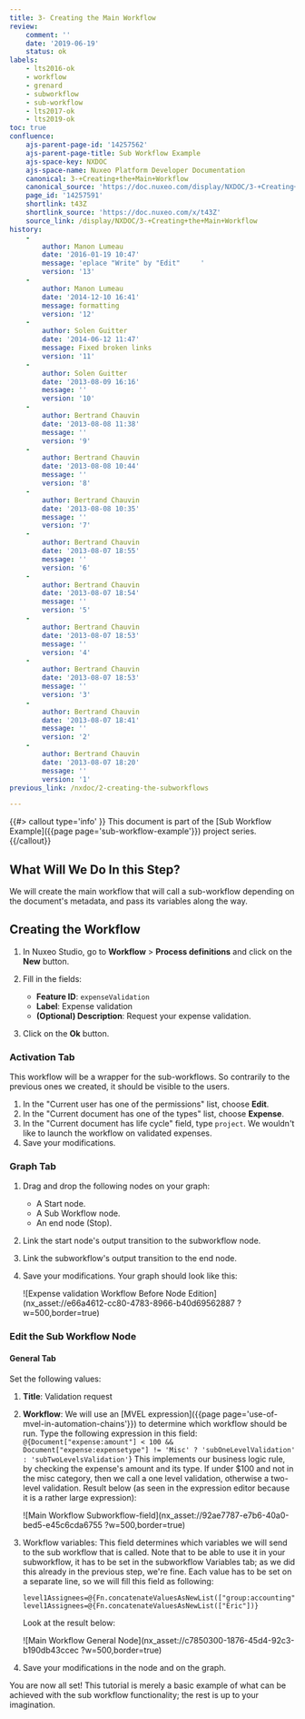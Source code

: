 ```yaml
---
title: 3- Creating the Main Workflow
review:
    comment: ''
    date: '2019-06-19'
    status: ok
labels:
    - lts2016-ok
    - workflow
    - grenard
    - subworkflow
    - sub-workflow
    - lts2017-ok
    - lts2019-ok
toc: true
confluence:
    ajs-parent-page-id: '14257562'
    ajs-parent-page-title: Sub Workflow Example
    ajs-space-key: NXDOC
    ajs-space-name: Nuxeo Platform Developer Documentation
    canonical: 3-+Creating+the+Main+Workflow
    canonical_source: 'https://doc.nuxeo.com/display/NXDOC/3-+Creating+the+Main+Workflow'
    page_id: '14257591'
    shortlink: t43Z
    shortlink_source: 'https://doc.nuxeo.com/x/t43Z'
    source_link: /display/NXDOC/3-+Creating+the+Main+Workflow
history:
    -
        author: Manon Lumeau
        date: '2016-01-19 10:47'
        message: 'eplace "Write" by "Edit"     '
        version: '13'
    -
        author: Manon Lumeau
        date: '2014-12-10 16:41'
        message: formatting
        version: '12'
    -
        author: Solen Guitter
        date: '2014-06-12 11:47'
        message: Fixed broken links
        version: '11'
    -
        author: Solen Guitter
        date: '2013-08-09 16:16'
        message: ''
        version: '10'
    -
        author: Bertrand Chauvin
        date: '2013-08-08 11:38'
        message: ''
        version: '9'
    -
        author: Bertrand Chauvin
        date: '2013-08-08 10:44'
        message: ''
        version: '8'
    -
        author: Bertrand Chauvin
        date: '2013-08-08 10:35'
        message: ''
        version: '7'
    -
        author: Bertrand Chauvin
        date: '2013-08-07 18:55'
        message: ''
        version: '6'
    -
        author: Bertrand Chauvin
        date: '2013-08-07 18:54'
        message: ''
        version: '5'
    -
        author: Bertrand Chauvin
        date: '2013-08-07 18:53'
        message: ''
        version: '4'
    -
        author: Bertrand Chauvin
        date: '2013-08-07 18:53'
        message: ''
        version: '3'
    -
        author: Bertrand Chauvin
        date: '2013-08-07 18:41'
        message: ''
        version: '2'
    -
        author: Bertrand Chauvin
        date: '2013-08-07 18:20'
        message: ''
        version: '1'
previous_link: /nxdoc/2-creating-the-subworkflows

---
```

{{#> callout type='info' }}
This document is part of the [Sub Workflow Example]({{page page='sub-workflow-example'}}) project series.
{{/callout}}

## What Will We Do In this Step?

We will create the main workflow that will call a sub-workflow depending on the document's metadata, and pass its variables along the way.

## Creating the Workflow

1.  In Nuxeo Studio, go to **Workflow** > **Process definitions** and click on the **New** button.
1.  Fill in the fields:

    - **Feature ID**: `expenseValidation`
    - **Label**: Expense validation
    - **(Optional) Description**: Request your expense validation.
1.  Click on the **Ok** button.

### Activation Tab

This workflow will be a wrapper for the sub-workflows. So contrarily to the previous ones we created, it should be visible to the users.

1.  In the "Current user has one of the permissions" list, choose **Edit**.
2.  In the "Current document has one of the types" list, choose **Expense**.
3.  In the "Current document has life cycle" field, type `project`. We wouldn't like to launch the workflow on validated expenses.
4.  Save your modifications.

### Graph Tab

1.  Drag and drop the following nodes on your graph:

    - A Start node.
    - A Sub Workflow node.
    - An end node (Stop).
2.  Link the start node's output transition to the subworkflow node.
3.  Link the subworkflow's output transition to the end node.
4.  Save your modifications.
    Your graph should look like this:
    <!--     ### NX_ASSET ###
      path: /default-domain/workspaces/Product Management/Documentation/Documentation Screenshots/NXDOC/3- Creating the Main Workflow/Expense validation Workflow Before Node Edition
      name: expensevalidation-wf-before-node-edition.png
      studio_modeler#screenshot#up_to_date
    -->
    ![Expense validation Workflow Before Node Edition](nx_asset://e66a4612-cc80-4783-8966-b40d69562887 ?w=500,border=true)

### Edit the Sub Workflow Node

#### General Tab

Set the following values:

1.  **Title**: Validation request

2.  **Workflow**: We will use an [MVEL expression]({{page page='use-of-mvel-in-automation-chains'}}) to determine which workflow should be run. Type the following expression in this field:
    `@{Document["expense:amount"] < 100 && Document["expense:expensetype"] != 'Misc' ? 'subOneLevelValidation' : 'subTwoLevelsValidation'`}
    This implements our business logic rule, by checking the expense's amount and its type. If under $100 and not in the misc category, then we call a one level validation, otherwise a two-level validation.
    Result below (as seen in the expression editor because it is a rather large expression):
    <!--     ### NX_ASSET ###
      path: /default-domain/workspaces/Product Management/Documentation/Documentation Screenshots/NXDOC/3- Creating the Main Workflow/Main Workflow Subworkflow-field
      name: mainwf-subworkflow-field.png
      studio_modeler#screenshot#up_to_date
    -->
    ![Main Workflow Subworkflow-field](nx_asset://92ae7787-e7b6-40a0-bed5-e45c6cda6755 ?w=500,border=true)

3.  Workflow variables: This field determines which variables we will send to the sub workflow that is called. Note that to be able to use it in your subworkflow, it has to be set in the subworkflow Variables tab; as we did this already in the previous step, we're fine. Each value has to be set on a separate line, so we will fill this field as following:

    ```
    level1Assignees=@{Fn.concatenateValuesAsNewList(["group:accounting"])}
    level1Assignees=@{Fn.concatenateValuesAsNewList(["Eric"])}
    ```

    Look at the result below:
    <!--     ### NX_ASSET ###
      path: /default-domain/workspaces/Product Management/Documentation/Documentation Screenshots/NXDOC/3- Creating the Main Workflow/Main Workflow General Node
      name: mainwf-general-node.png
      studio_modeler#screenshot#up_to_date
    -->
    ![Main Workflow General Node](nx_asset://c7850300-1876-45d4-92c3-b190db43ccec ?w=500,border=true)

4.  Save your modifications in the node and on the graph.

You are now all set! This tutorial is merely a basic example of what can be achieved with the sub workflow functionality; the rest is up to your imagination.
